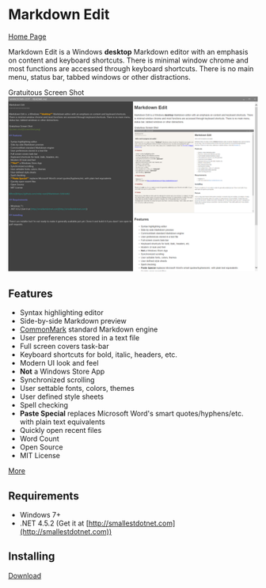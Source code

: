 Markdown Edit
=============

[Home Page](http://mike-ward.net/markdownedit)

Markdown Edit is  a Windows **desktop** Markdown editor with an emphasis on content and keyboard shortcuts. There is minimal window chrome and most functions are accessed through keyboard shortcuts. There is no main menu, status bar, tabbed windows or other distractions.

Gratuitous Screen Shot
![screen shot](ScreenShot.png)

## Features

- Syntax highlighting editor
- Side-by-side Markdown preview
- [CommonMark](http://commonmark.org) standard Markdown engine
- User preferences stored in a text file
- Full screen covers task-bar
- Keyboard shortcuts for bold, italic, headers, etc.
- Modern UI look and feel
- **Not** a Windows Store App
- Synchronized scrolling
- User settable fonts, colors, themes
- User defined style sheets
- Spell checking
- **Paste Special** replaces Microsoft Word's smart quotes/hyphens/etc. with plain text equivalents
- Quickly open recent files
- Word Count
- Open Source
- MIT License

[More](https://github.com/mike-ward/Markdown-Edit/wiki)

## Requirements

- Windows 7+
- .NET 4.5.2 (Get it at [http://smallestdotnet.com](http://smallestdotnet.com))

## Installing

[Download](http://mike-ward.net/downloads)